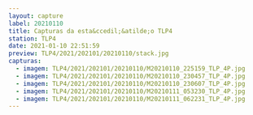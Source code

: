```yaml
---
layout: capture
label: 20210110
title: Capturas da esta&ccedil;&atilde;o TLP4
station: TLP4
date: 2021-01-10 22:51:59
preview: TLP4/2021/202101/20210110/stack.jpg
capturas:
  - imagem: TLP4/2021/202101/20210110/M20210110_225159_TLP_4P.jpg
  - imagem: TLP4/2021/202101/20210110/M20210110_230457_TLP_4P.jpg
  - imagem: TLP4/2021/202101/20210110/M20210110_230607_TLP_4P.jpg
  - imagem: TLP4/2021/202101/20210110/M20210111_053230_TLP_4P.jpg
  - imagem: TLP4/2021/202101/20210110/M20210111_062231_TLP_4P.jpg
---
```

